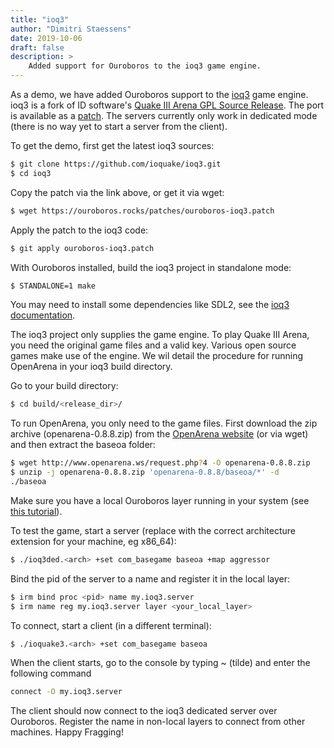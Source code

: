 ```yaml
---
title: "ioq3"
author: "Dimitri Staessens"
date: 2019-10-06
draft: false
description: >
    Added support for Ouroboros to the ioq3 game engine.
---
```



As a demo, we have added Ouroboros support to the
[ioq3](https://github.com/ioquake/ioq3) game engine. ioq3 is a fork of
ID software's [Quake III Arena GPL Source
Release](https://github.com/id-Software/Quake-III-Arena). The port is
available as a [patch](/patches/ouroboros-ioq3.patch). The servers
currently only work in dedicated mode (there is no way yet to start a
server from the client).

To get the demo, first get the latest ioq3 sources:

```bash
$ git clone https://github.com/ioquake/ioq3.git
$ cd ioq3
```

Copy the patch via the link above, or get it via wget:

```bash
$ wget https://ouroboros.rocks/patches/ouroboros-ioq3.patch
```

Apply the patch to the ioq3 code:

```bash
$ git apply ouroboros-ioq3.patch
```

With Ouroboros installed, build the ioq3 project in standalone mode:

```bash
$ STANDALONE=1 make
```

You may need to install some dependencies like SDL2, see the [ioq3
documentation](http://wiki.ioquake3.org/Building_ioquake3).

The ioq3 project only supplies the game engine. To play Quake III Arena,
you need the original game files and a valid key. Various open source
games make use of the engine. We wil detail the procedure for running
OpenArena in your ioq3 build directory.

Go to your build directory:

```bash
$ cd build/<release_dir>/
```

To run OpenArena, you only need to the game files. First download the
zip archive (openarena-0.8.8.zip) from the [OpenArena
website](http://www.openarena.ws) (or via wget) and then extract the
baseoa folder:

```bash
$ wget http://www.openarena.ws/request.php?4 -O openarena-0.8.8.zip
$ unzip -j openarena-0.8.8.zip 'openarena-0.8.8/baseoa/*' -d
./baseoa
```

Make sure you have a local Ouroboros layer running in your system (see
[this tutorial](/tutorial-1/)).

To test the game, start a server (replace <arch> with the correct
architecture extension for your machine, eg x86_64):

```bash
$ ./ioq3ded.<arch> +set com_basegame baseoa +map aggressor
```

Bind the pid of the server to a name and register it in the local layer:

```bash
$ irm bind proc <pid> name my.ioq3.server
$ irm name reg my.ioq3.server layer <your_local_layer>
```

To connect, start a client (in a different terminal):

```bash
$ ./ioquake3.<arch> +set com_basegame baseoa
```

When the client starts, go to the console by typing ~ (tilde) and enter
the following command

```bash
connect -O my.ioq3.server
```

The client should now connect to the ioq3 dedicated server over
Ouroboros. Register the name in non-local layers to connect from other
machines. Happy Fragging!
